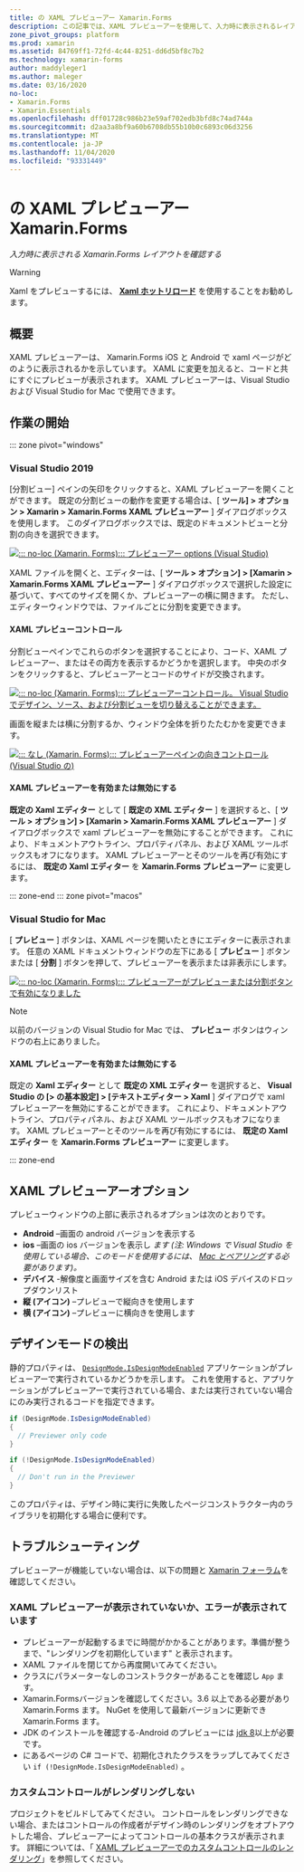 ```yaml
---
title: の XAML プレビューアー Xamarin.Forms
description: この記事では、XAML プレビューアーを使用して、入力時に表示されるレイアウトを確認する方法について説明し Xamarin.Forms ます。 XAML プレビューアーは、Visual Studio 2019 および Visual Studio 2019 for Mac で使用できます。
zone_pivot_groups: platform
ms.prod: xamarin
ms.assetid: 84769ff1-72fd-4c44-8251-dd6d5bf8c7b2
ms.technology: xamarin-forms
author: maddyleger1
ms.author: maleger
ms.date: 03/16/2020
no-loc:
- Xamarin.Forms
- Xamarin.Essentials
ms.openlocfilehash: dff01728c986b23e59af702edb3bfd8c74ad744a
ms.sourcegitcommit: d2aa3a8bf9a60b6708db55b10b0c6893c06d3256
ms.translationtype: MT
ms.contentlocale: ja-JP
ms.lasthandoff: 11/04/2020
ms.locfileid: "93331449"
---
```

# <a name="xaml-previewer-for-no-locxamarinforms"></a>の XAML プレビューアー Xamarin.Forms

_入力時に表示される Xamarin.Forms レイアウトを確認する_

> [!WARNING]
> Xaml をプレビューするには、 **[Xaml ホットリロード](~/xamarin-forms/xaml/hot-reload.md)** を使用することをお勧めします。

## <a name="overview"></a>概要

XAML プレビューアーは、 Xamarin.Forms iOS と Android で xaml ページがどのように表示されるかを示しています。 XAML に変更を加えると、コードと共にすぐにプレビューが表示されます。 XAML プレビューアーは、Visual Studio および Visual Studio for Mac で使用できます。

## <a name="getting-started"></a>作業の開始

::: zone pivot="windows"

### <a name="visual-studio-2019"></a>Visual Studio 2019

[分割ビュー] ペインの矢印をクリックすると、XAML プレビューアーを開くことができます。 既定の分割ビューの動作を変更する場合は、[ **ツール] > オプション > Xamarin > Xamarin.Forms XAML プレビューアー** ] ダイアログボックスを使用します。 このダイアログボックスでは、既定のドキュメントビューと分割の向きを選択できます。

[![::: no-loc (Xamarin. Forms)::: プレビューアー options (Visual Studio)](xaml-previewer-images/xamlp-options-vs-sm.png "::: no-loc (Xamarin. Forms)::: プレビューアー options (Visual Studio)")](xaml-previewer-images/xamlp-options-vs-lg.png#lightbox)

XAML ファイルを開くと、エディターは、[ **ツール > オプション] > [Xamarin > Xamarin.Forms XAML プレビューアー** ] ダイアログボックスで選択した設定に基づいて、すべてのサイズを開くか、プレビューアーの横に開きます。 ただし、エディターウィンドウでは、ファイルごとに分割を変更できます。

#### <a name="xaml-preview-controls"></a>XAML プレビューコントロール

分割ビューペインでこれらのボタンを選択することにより、コード、XAML プレビューアー、またはその両方を表示するかどうかを選択します。 中央のボタンをクリックすると、プレビューアーとコードのサイドが交換されます。

[![::: no-loc (Xamarin. Forms)::: プレビューアーコントロール。 Visual Studio でデザイン、ソース、および分割ビューを切り替えることができます。](xaml-previewer-images/xamlp-controls-splitview-vs-sm.png "::: no-loc (Xamarin. Forms)::: プレビューアーコントロール。 Visual Studio でデザイン、ソース、および分割ビューを切り替えることができます。")](xaml-previewer-images/xamlp-controls-splitview-vs-lg.png#lightbox)

画面を縦または横に分割するか、ウィンドウ全体を折りたたむかを変更できます。

[![::: なし (Xamarin. Forms)::: プレビューアーペインの向きコントロール (Visual Studio の)](xaml-previewer-images/xamlp-controls-orientation-vs-sm.png "::: なし (Xamarin. Forms)::: プレビューアーペインの向きコントロール (Visual Studio の)")](xaml-previewer-images/xamlp-controls-orientation-vs-lg.png#lightbox)

#### <a name="enable-or-disable-the-xaml-previewer"></a>XAML プレビューアーを有効または無効にする

**既定の Xaml エディター** として [ **既定の XML エディター** ] を選択すると、[ **ツール > オプション] > [Xamarin > Xamarin.Forms XAML プレビューアー** ] ダイアログボックスで xaml プレビューアーを無効にすることができます。 これにより、ドキュメントアウトライン、プロパティパネル、および XAML ツールボックスもオフになります。 XAML プレビューアーとそのツールを再び有効にするには、 **既定の Xaml エディター** を **Xamarin.Forms プレビューアー** に変更します。

::: zone-end
::: zone pivot="macos"

### <a name="visual-studio-for-mac"></a>Visual Studio for Mac

[ **プレビュー** ] ボタンは、XAML ページを開いたときにエディターに表示されます。 任意の XAML ドキュメントウィンドウの左下にある [ **プレビュー** ] ボタンまたは [ **分割** ] ボタンを押して、プレビューアーを表示または非表示にします。

[![::: no-loc (Xamarin. Forms)::: プレビューアーがプレビューまたは分割ボタンで有効になりました](xaml-previewer-images/xamlp-list-sml.png)](xaml-previewer-images/xamlp-list.png#lightbox)

> [!NOTE]
> 以前のバージョンの Visual Studio for Mac では、 **プレビュー** ボタンはウィンドウの右上にありました。

#### <a name="enable-or-disable-the-xaml-previewer"></a>XAML プレビューアーを有効または無効にする

既定の **Xaml エディター** として **既定の XML エディター** を選択すると、 **Visual Studio の [> の基本設定] > [テキストエディター > Xaml** ] ダイアログで xaml プレビューアーを無効にすることができます。 これにより、ドキュメントアウトライン、プロパティパネル、および XAML ツールボックスもオフになります。 XAML プレビューアーとそのツールを再び有効にするには、 **既定の Xaml エディター** を **Xamarin.Forms プレビューアー** に変更します。

::: zone-end

## <a name="xaml-previewer-options"></a>XAML プレビューアーオプション

プレビューウィンドウの上部に表示されるオプションは次のとおりです。

* **Android** –画面の android バージョンを表示する
* **ios** –画面の ios バージョンを表示し *ます (注: Windows で Visual Studio を使用している場合、このモードを使用するには、 [Mac とペアリング](~/ios/get-started/installation/windows/connecting-to-mac/index.md)する必要があります)。*
* **デバイス** -解像度と画面サイズを含む Android または iOS デバイスのドロップダウンリスト
* **縦 (アイコン)** –プレビューで縦向きを使用します
* **横 (アイコン)** –プレビューに横向きを使用します

## <a name="detect-design-mode"></a>デザインモードの検出

静的プロパティは、 [`DesignMode.IsDesignModeEnabled`](xref:Xamarin.Forms.DesignMode.IsDesignModeEnabled) アプリケーションがプレビューアーで実行されているかどうかを示します。 これを使用すると、アプリケーションがプレビューアーで実行されている場合、または実行されていない場合にのみ実行されるコードを指定できます。

```csharp
if (DesignMode.IsDesignModeEnabled)
{
  // Previewer only code  
}

if (!DesignMode.IsDesignModeEnabled)
{
  // Don't run in the Previewer  
}
```

このプロパティは、デザイン時に実行に失敗したページコンストラクター内のライブラリを初期化する場合に便利です。

## <a name="troubleshooting"></a>トラブルシューティング

プレビューアーが機能していない場合は、以下の問題と [Xamarin フォーラム](https://forums.xamarin.com/categories/xamarin-forms)を確認してください。

### <a name="xaml-previewer-isnt-showing-or-shows-an-error"></a>XAML プレビューアーが表示されていないか、エラーが表示されています

* プレビューアーが起動するまでに時間がかかることがあります。準備が整うまで、"レンダリングを初期化しています" と表示されます。
* XAML ファイルを閉じてから再度開いてみてください。
* クラスにパラメーターなしのコンストラクターがあることを確認し `App` ます。
* Xamarin.Formsバージョンを確認してください。3.6 以上である必要があり Xamarin.Forms ます。 NuGet を使用して最新バージョンに更新でき Xamarin.Forms ます。
* JDK のインストールを確認する-Android のプレビューには [jdk 8](https://www.oracle.com/technetwork/java/javase/downloads/index.html)以上が必要です。
* にあるページの C# コードで、初期化されたクラスをラップしてみてください `if (!DesignMode.IsDesignModeEnabled)` 。

### <a name="custom-controls-arent-rendering"></a>カスタムコントロールがレンダリングしない

プロジェクトをビルドしてみてください。 コントロールをレンダリングできない場合、またはコントロールの作成者がデザイン時のレンダリングをオプトアウトした場合、プレビューアーによってコントロールの基本クラスが表示されます。 詳細については、「 [XAML プレビューアーでのカスタムコントロールのレンダリング](render-custom-controls.md)」を参照してください。

